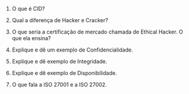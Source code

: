 1) O que é CID?

2) Qual a diferença de Hacker e Cracker?

3) O que seria a certificação de mercado chamada de Ethical Hacker. O que ela ensina?

4) Explique e dê um exemplo de Confidencialidade.

5) Explique e dê exemplo de Integridade.

6) Explique e dê exemplo de Disponibilidade.

7) O que fala a ISO 27001 e a ISO 27002.